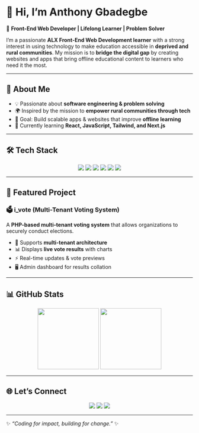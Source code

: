 # 👋 Hi, I’m Anthony Gbadegbe  

🚀 **Front-End Web Developer | Lifelong Learner | Problem Solver**  

I’m a passionate **ALX Front-End Web Development learner** with a strong interest in using technology to make education accessible in **deprived and rural communities**. My mission is to **bridge the digital gap** by creating websites and apps that bring offline educational content to learners who need it the most.  

---

## 🌟 About Me  
- 💡 Passionate about **software engineering & problem solving**  
- 🌍 Inspired by the mission to **empower rural communities through tech**  
- 🎯 Goal: Build scalable apps & websites that improve **offline learning**  
- 🌱 Currently learning **React, JavaScript, Tailwind, and Next.js**  

---

## 🛠️ Tech Stack  
<p align="center">
  <img src="https://img.shields.io/badge/HTML5-orange?style=for-the-badge&logo=html5&logoColor=white"/>
  <img src="https://img.shields.io/badge/CSS3-blue?style=for-the-badge&logo=css3&logoColor=white"/>
  <img src="https://img.shields.io/badge/JavaScript-yellow?style=for-the-badge&logo=javascript&logoColor=black"/>
  <img src="https://img.shields.io/badge/React-61DAFB?style=for-the-badge&logo=react&logoColor=black"/>
  <img src="https://img.shields.io/badge/TailwindCSS-38B2AC?style=for-the-badge&logo=tailwind-css&logoColor=white"/>
  <img src="https://img.shields.io/badge/GitHub-181717?style=for-the-badge&logo=github&logoColor=white"/>
</p>  

---

## 📌 Featured Project  

### 🗳️ **i_vote (Multi-Tenant Voting System)**  
A **PHP-based multi-tenant voting system** that allows organizations to securely conduct elections.  
- 🔐 Supports **multi-tenant architecture**  
- 📊 Displays **live vote results** with charts  
- ⚡ Real-time updates & vote previews  
- 🖥️ Admin dashboard for results collation  

<!--👉 [Check out i_vote project](#) *(link your repo here)*  -->

---

## 📊 GitHub Stats  

<p align="center">
  <img src="https://github-readme-stats.vercel.app/api?username=light-tech1&show_icons=true&theme=radical" height="165"/>
  <img src="https://github-readme-stats.vercel.app/api/top-langs/?username=light-tech1&layout=compact&theme=radical" height="165"/>
</p>  

---

## 🌐 Let’s Connect  
<p align="center">
  <a href="https://www.linkedin.com/in/anthony-gbadegbe/"><img src="https://img.shields.io/badge/LinkedIn-blue?style=for-the-badge&logo=linkedin&logoColor=white"/></a>
  <a href="mailto:youremail@example.com"><img src="https://img.shields.io/badge/Email-D14836?style=for-the-badge&logo=gmail&logoColor=white"/></a>
  <a href="https://github.com/Anthony-Gbadegbe"><img src="https://img.shields.io/badge/GitHub-100000?style=for-the-badge&logo=github&logoColor=white"/></a>
</p>  

---

✨ *“Coding for impact, building for change.”* ✨  
